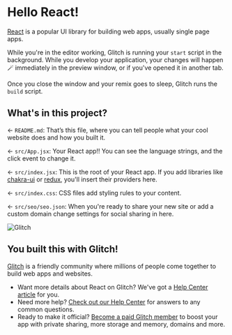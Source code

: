 # Hello React!

[React](https://reactjs.org) is a popular UI library for building web apps, usually single page apps. 

While you're in the editor working, Glitch is running your `start` script in the background. While you develop your application, your changes will happen 🪄 immediately in the preview window, or if you've opened it in another tab. 

Once you close the window and your remix goes to sleep, Glitch runs the `build` script. 

## What's in this project?

← `README.md`: That’s this file, where you can tell people what your cool website does and how you built it.

← `src/App.jsx`: Your React app!! You can see the language strings, and the click event to change it. 

← `src/index.jsx`: This is the root of your React app. If you add libraries like [chakra-ui](https://chakra-ui.com) or [redux](https://react-redux.js.org), you'll insert their providers here.

← `src/index.css`: CSS files add styling rules to your content.

← `src/seo/seo.json`: When you're ready to share your new site or add a custom domain change settings for social sharing in here.


![Glitch](https://cdn.glitch.com/a9975ea6-8949-4bab-addb-8a95021dc2da%2FLogo_Color.svg?v=1602781328576)

## You built this with Glitch!

[Glitch](https://glitch.com) is a friendly community where millions of people come together to build web apps and websites.

- Want more details about React on Glitch? We've got a [Help Center article](https://help.glitch.com/kb/article/112) for you.
- Need more help? [Check out our Help Center](https://help.glitch.com/) for answers to any common questions.
- Ready to make it official? [Become a paid Glitch member](https://glitch.com/pricing) to boost your app with private sharing, more storage and memory, domains and more.

